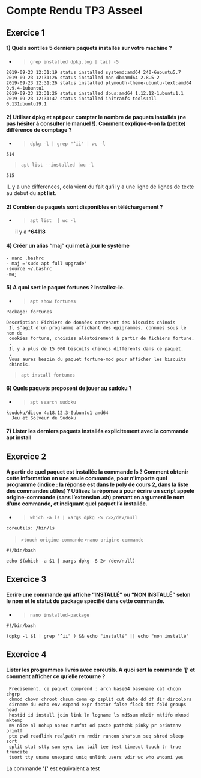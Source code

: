 # Compte Rendu TP3 Asseel

## Exercice 1



#### 1) Quels sont les 5 derniers paquets installés sur votre machine ?

* >`grep installed dpkg.log | tail -5`

``` 
2019-09-23 12:31:19 status installed systemd:amd64 240-6ubuntu5.7
2019-09-23 12:31:26 status installed man-db:amd64 2.8.5-2
2019-09-23 12:31:26 status installed plymouth-theme-ubuntu-text:amd64 0.9.4-1ubuntu1
2019-09-23 12:31:26 status installed dbus:amd64 1.12.12-1ubuntu1.1
2019-09-23 12:31:47 status installed initramfs-tools:all 0.131ubuntu19.1 
```


#### 2) Utiliser dpkg et apt pour compter le nombre de paquets installés (ne pas hésiter à consulter le manuel !). Comment explique-t-on la (petite) différence de comptage ?

* >`dpkg -l | grep "^ii" | wc -l`

```
514
```

>`apt list --installed |wc -l`

```
515
```

IL y a une differences, cela vient du fait qu'il y a une ligne de lignes de texte au debut du **apt list**.

#### 2) Combien de paquets sont disponibles en téléchargement ?

* >`apt list  | wc -l`

    il y a ***64118**

#### 4) Créer un alias “maj” qui met à jour le système

```
- nano .bashrc
- maj ='sudo apt full upgrade'
-source ~/.bashrc
-maj
```

#### 5) A quoi sert le paquet fortunes ? Installez-le.

* >`apt show fortunes`
```
Package: fortunes

Description: Fichiers de données contenant des biscuits chinois
 Il s’agit d’un programme affichant des épigrammes, connues sous le nom de
 cookies fortune, choisies aléatoirement à partir de fichiers fortune.
 .
 Il y a plus de 15 000 biscuits chinois différents dans ce paquet.
 .
 Vous aurez besoin du paquet fortune-mod pour afficher les biscuits
 chinois.
```
>`apt install fortunes`
#### 6) Quels paquets proposent de jouer au sudoku ?

* >`apt search sudoku`
```
ksudoku/disco 4:18.12.3-0ubuntu1 amd64
  Jeu et Solveur de Sudoku
```

#### 7) Lister les derniers paquets installés explicitement avec la commande apt install



## Exercice 2

#### A partir de quel paquet est installée la commande ls ? Comment obtenir cette information en une seule commande, pour n’importe quel programme (indice : la réponse est dans le poly de cours 2, dans la liste des commandes utiles) ? Utilisez la réponse à pour écrire un script appelé origine-commande (sans l’extension .sh) prenant en argument le nom d’une commande, et indiquant quel paquet l’a installée.

* >`which -a ls | xargs dpkg -S 2>>/dev/null`
```
coreutils: /bin/ls
```
>`>touch origine-commande`
>`>nano origine-commande`
```
#!/bin/bash

echo $(which -a $1 | xargs dpkg -S 2> /dev/null)
```

## Exercice 3

#### Ecrire une commande qui affiche “INSTALLÉ” ou “NON INSTALLÉ” selon le nom et le statut du package spécifié dans cette commande.

* >`nano installed-package`
```
#!/bin/bash

(dpkg -l $1 | grep "^ii" ) && echo "installé" || echo "non installé"
```

## Exercice 4

#### Lister les programmes livrés avec coreutils. A quoi sert la commande ’[’ et comment afficher ce qu’elle retourne ?

```
 Précisement, ce paquet comprend : arch base64 basename cat chcon chgrp
 chmod chown chroot cksum comm cp csplit cut date dd df dir dircolors
 dirname du echo env expand expr factor false flock fmt fold groups head
 hostid id install join link ln logname ls md5sum mkdir mkfifo mknod mktemp
 mv nice nl nohup nproc numfmt od paste pathchk pinky pr printenv printf
 ptx pwd readlink realpath rm rmdir runcon sha*sum seq shred sleep sort
 split stat stty sum sync tac tail tee test timeout touch tr true truncate
 tsort tty uname unexpand uniq unlink users vdir wc who whoami yes
```
La commande **'['** est equivalent a test





